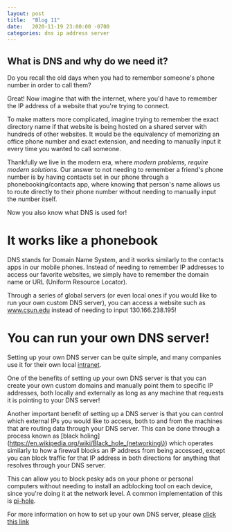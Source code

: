```yaml
---
layout: post
title:  "Blog 11"
date:   2020-11-19 23:00:00 -0700
categories: dns ip address server
---
```


## What is DNS and why do we need it?
Do you recall the old days when you had to remember someone's phone number in order to call them?

Great! Now imagine that with the internet, where you'd have to remember the IP address of a website that you're trying to connect.

To make matters more complicated, imagine trying to remember the exact directory name if that website is being hosted on a shared server with hundreds of other websites. It would be the equivalency of memorizing an office phone number and exact extension, and needing to manually input it every time you wanted to call someone.

Thankfully we live in the modern era, where *modern problems, require modern solutions*. Our answer to not needing to remember a friend's phone number is by having contacts set in our phone through a phonebooking/contacts app, where knowing that person's name allows us to route directly to their phone number without needing to manually input the number itself.

Now you also know what DNS is used for!

# It works like a phonebook

DNS stands for Domain Name System, and it works similarly to the contacts apps in our mobile phones. Instead of needing to remember IP addresses to access our favorite websites, we simply have to remember the domain name or URL (Uniform Resource Locator).

Through a series of global servers (or even local ones if you would like to run your own custom DNS server), you can access a website such as www.csun.edu instead of needing to input 130.166.238.195!

# You can run your own DNS server!

Setting up your own DNS server can be quite simple, and many companies use it for their own local [intranet](https://en.wikipedia.org/wiki/Intranet).

One of the benefits of setting up your own DNS server is that you can create your own custom domains and manually point them to specific IP addresses, both locally and externally as long as any machine that requests it is pointing to your DNS server!

Another important benefit of setting up a DNS server is that you can control which external IPs you would like to access, both to and from the machines that are routing data through your DNS server. This can be done through a process known as [black holing](https://en.wikipedia.org/wiki/Black_hole_(networking\)) which operates similarly to how a firewall blocks an IP address from being accessed, except you can block traffic for that IP address in both directions for anything that resolves through your DNS server.

This can allow you to block pesky ads on your phone or personal computers without needing to install an adblocking tool on each device, since you're doing it at the network level. A common implementation of this is [pi-hole](https://pi-hole.net/).

 
For more information on how to set up your own DNS server, please [click this link](https://www.digitalocean.com/community/tutorials/how-to-configure-bind-as-a-private-network-dns-server-on-ubuntu-18-04)
